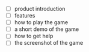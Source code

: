 - [ ] product introduction
- [ ] features
- [ ] how to play the game
- [ ] a short demo of the game
- [ ] how to get help
- [ ] the screenshot of the game
